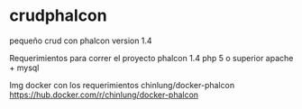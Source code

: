# crudphalcon
pequeño crud con phalcon version 1.4

Requerimientos para correr el proyecto
phalcon 1.4
php 5 o superior
apache + mysql 

Img docker con los requerimientos
chinlung/docker-phalcon
https://hub.docker.com/r/chinlung/docker-phalcon
